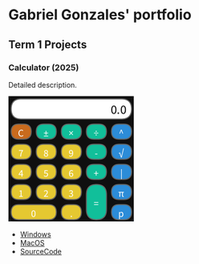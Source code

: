# Gabriel Gonzales' portfolio

## Term 1 Projects

### Calculator (2025)

Detailed description.

![RunningCalculator](https://github.com/425656gabriel/portfolioB2/blob/main/images/calc.png?raw=true)

* [Windows](https://github.com/425656gabriel/portfolioB2/blob/main/src/Calc/windows-amd64.zip)
* [MacOS]()
* [SourceCode]()

